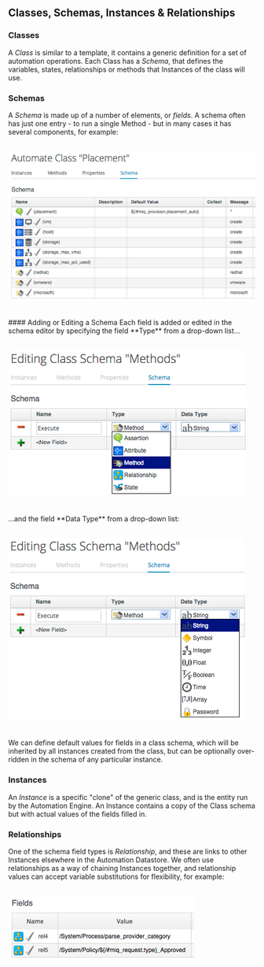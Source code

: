 ## Classes, Schemas, Instances & Relationships

### Classes
A _Class_ is similar to a template, it contains a generic definition for a set of automation operations. Each Class has a _Schema_, that defines the variables, states, relationships or methods that Instances of the class will use.

### Schemas
A _Schema_ is made up of a number of elements, or _fields_. A schema often has just one entry - to run a single Method - but in many cases it has several components, for example:
<br> <br>

![Screenshot](images/screenshot4.png)

<br>
#### Adding or Editing a Schema
Each field is added or edited in the schema editor by specifying the field **Type** from a drop-down list...
<br> <br>

![Screenshot](images/screenshot5.png)

<br>
...and the field **Data Type** from a drop-down list:
<br> <br>

![Screenshot](images/screenshot6.png)

<br>
We can define default values for fields in a class schema, which will be inherited by all instances created from the class, but can be optionally over-ridden in the schema of any particular instance.

### Instances

An _Instance_ is a specific "clone" of the generic class, and is the entity run by the Automation Engine. An Instance contains a copy of the Class schema but with actual values of the fields filled in.

### Relationships

One of the schema field types is _Relationship_, and these are links to other Instances elsewhere in the Automation Datastore. We often use relationships as a way of chaining Instances together, and relationship values can accept variable substitutions for flexibility, for example:
<br> <br>

![Screenshot](images/screenshot7.png)
